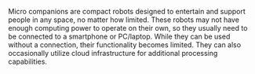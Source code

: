 Micro companions are compact robots designed to entertain and support people in any space, no matter how limited. These robots may not have enough computing power to operate on their own, so they usually need to be connected to a smartphone or PC/laptop. While they can be used without a connection, their functionality becomes limited. They can also occasionally utilize cloud infrastructure for additional processing capabilities.
